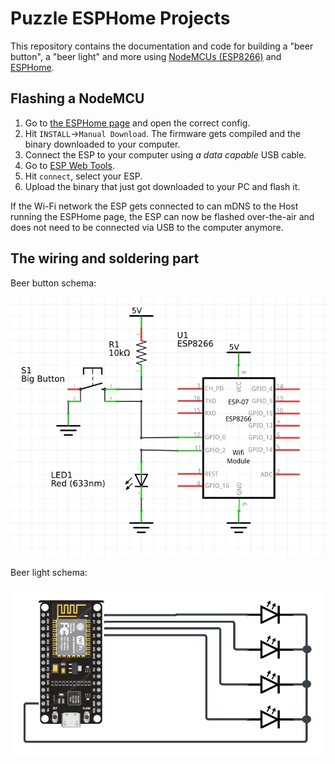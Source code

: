 # Puzzle ESPHome Projects

This repository contains the documentation and code for building a "beer button", a "beer light" and more using [NodeMCUs (ESP8266)](https://www.bastelgarage.ch/esp8266-esp32/esp-boards/esp8266-nodemcu-v3-kompatibles-development-board) and [ESPHome](https://esphome.io). 


## Flashing a NodeMCU

1. Go to [the ESPHome page](https://esphome.puzzle.ch/) and open the correct config.
2. Hit `INSTALL`->`Manual Download`. The firmware gets compiled and the binary downloaded to your computer.
3. Connect the ESP to your computer using *a data capable* USB cable.
4. Go to [ESP Web Tools](https://web.esphome.io/).
5. Hit `connect`, select your ESP.
6. Upload the binary that just got downloaded to your PC and flash it.

If the Wi-Fi network the ESP gets connected to can mDNS to the Host running the ESPHome page,
the ESP can now be flashed over-the-air and does not need to be connected via USB to the computer anymore.


## The wiring and soldering part

Beer button schema:

![Beer Button Schema](/images/beerbutton.png)

Beer light schema:

![Beer Light Schema](/images/beerlight.png)
